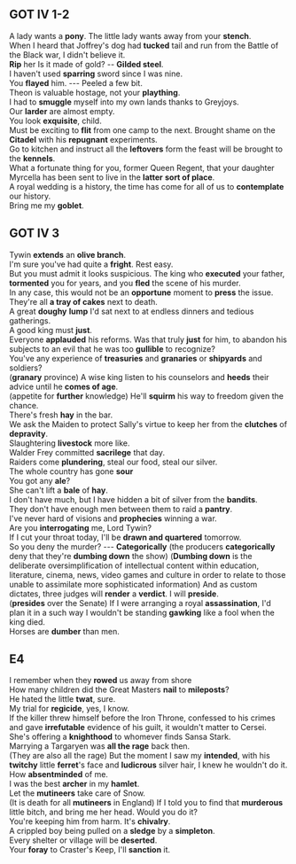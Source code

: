 GOT IV 1-2 
----
A lady wants a **pony**. The little lady wants away from your **stench**.  
When I heard that Joffrey's dog had **tucked** tail and run from the Battle of the Black war, I didn't believe it.  
**Rip** her
Is it made of gold? -- **Gilded steel**.  
I haven't used **sparring** sword since I was nine.  
You **flayed** him. --- Peeled a few bit.  
Theon is valuable hostage, not your **plaything**.  
I had to **smuggle** myself into my own lands thanks to Greyjoys.  
Our **larder** are almost empty.  
You look **exquisite**, child.  
Must be exciting to **flit** from one camp to the next. 
Brought shame on the **Citadel** with his **repugnant** experiments.  
Go to kitchen and instruct all the **leftovers** form the feast will be brought to the **kennels**.  
What a fortunate thing for you, former Queen Regent, that your daughter Myrcella has been sent to live in the **latter** **sort of place**.  
A royal wedding is a history, the time has come for all of us to **contemplate** our history.  
Bring me my **goblet**.  

GOT IV 3 
----
Tywin **extends** an **olive branch**.  
I'm sure you've had quite a **fright**. Rest easy.  
But you must admit it looks suspicious. The king who **executed** your father, **tormented** you for years, and you **fled** the scene of his murder.  
In any case, this would not be an **opportune** moment to **press** the issue.  
They're all **a tray of cakes** next to death.  
A great **doughy** **lump** I'd sat next to at endless dinners and tedious gatherings.  
A good king must **just**.  
Everyone **applauded** his reforms. 
Was that truly **just** for him, to abandon his subjects to an evil that he was too **gullible** to recognize?  
You've any experience of **treasuries** and **granaries** or **shipyards** and soldiers?  
(**granary** province)
A wise king listen to his counselors and **heeds** their advice until he **comes of age**.  
(appetite for **further** knowledge) 
He'll **squirm** his way to freedom given the chance.  
There's fresh **hay** in the bar.  
We ask the Maiden to protect Sally's virtue to keep her from the **clutches** of **depravity**.  
Slaughtering **livestock** more like.  
Walder Frey committed **sacrilege** that day.  
Raiders come **plundering**, steal our food, steal our silver.  
The whole country has gone **sour**  
You got any **ale**?  
She can't lift a **bale** of **hay**.  
I don't have much, but I have hidden a bit of silver from the **bandits**.  
They don't have enough men between them to raid a **pantry**.  
I've never hard of visions and **prophecies** winning a war.  
Are you **interrogating** me, Lord Tywin?  
If I cut your throat today, I'll be **drawn and quartered** tomorrow.  
So you deny the murder? --- **Categorically**
(the producers **categorically** deny that they're **dumbing down** the show)
(**Dumbing down** is the deliberate oversimplification of intellectual content within education, literature, cinema, news, video games and culture in order to relate to those unable to assimilate more sophisticated information)
And as custom dictates, three judges will **render** a **verdict**. I will **preside**.  
(**presides** over the Senate)
If I were arranging a royal **assassination**, I'd plan it in a such way I wouldn't be standing **gawking** like a fool when the king died.  
Horses are **dumber** than men.  


## E4 
I remember when they **rowed** us away from shore  
How many children did the Great Masters **nail** to **mileposts**?  
He hated the little **twat**, sure.  
My trial for **regicide**, yes, I know.  
If the killer threw himself before the Iron Throne, confessed to his crimes and gave **irrefutable** evidence of his guilt, it wouldn't matter to Cersei.  
She's offering a **knighthood** to whomever finds Sansa Stark.  
Marrying a Targaryen was **all the rage** back then.  
(They are also all the rage)
But the moment I saw my **intended**, with his **twitchy** little **ferret**'s face and **ludicrous** silver hair, I knew he wouldn't do it.  
How **absentminded** of me.  
I was the best **archer** in my **hamlet**.  
Let the **mutineers** take care of Snow.  
(It is death for all **mutineers** in England)
If I told you to find that **murderous** little bitch, and bring me her head. Would you do it?  
You're keeping him from harm. It's **chivalry**.  
A crippled boy being pulled on a **sledge** by a **simpleton**.  
Every shelter or village will be **deserted**.  
Your **foray** to Craster's Keep, I'll **sanction** it.  












